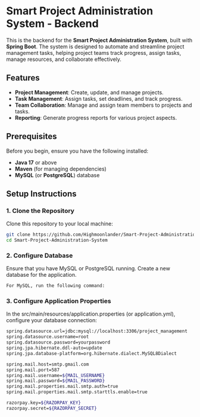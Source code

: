 # Smart Project Administration System - Backend

This is the backend for the **Smart Project Administration System**, built with **Spring Boot**. The system is designed to automate and streamline project management tasks, helping project teams track progress, assign tasks, manage resources, and collaborate effectively.

## Features

- **Project Management**: Create, update, and manage projects.
- **Task Management**: Assign tasks, set deadlines, and track progress.
- **Team Collaboration**: Manage and assign team members to projects and tasks.
- **Reporting**: Generate progress reports for various project aspects.

## Prerequisites

Before you begin, ensure you have the following installed:

- **Java 17** or above
- **Maven** (for managing dependencies)
- **MySQL** (or **PostgreSQL**) database

## Setup Instructions

### 1. Clone the Repository

Clone this repository to your local machine:

```bash
git clone https://github.com/Highmoonlander/Smart-Project-Administration-System.git
cd Smart-Project-Administration-System
```
### 2. Configure Database

Ensure that you have MySQL or PostgreSQL running. Create a new database for the application.

```bash
For MySQL, run the following command:
```

### 3. Configure Application Properties

In the src/main/resources/application.properties (or application.yml), configure your database connection:

```bash
spring.datasource.url=jdbc:mysql://localhost:3306/project_management
spring.datasource.username=root
spring.datasource.password=yourpassword
spring.jpa.hibernate.ddl-auto=update
spring.jpa.database-platform=org.hibernate.dialect.MySQL8Dialect

spring.mail.host=smtp.gmail.com
spring.mail.port=587
spring.mail.username=${MAIL_USERNAME}
spring.mail.password=${MAIL_PASSWORD}
spring.mail.properties.mail.smtp.auth=true
spring.mail.properties.mail.smtp.starttls.enable=true

razorpay.key=${RAZORPAY_KEY}
razorpay.secret=${RAZORPAY_SECRET}
```
